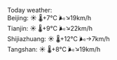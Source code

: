 Today weather:  
Beijing: ☀️   🌡️+7°C 🌬️↘19km/h  
Tianjin: ☀️   🌡️+9°C 🌬️↘22km/h  
Shijiazhuang: ☀️   🌡️+12°C 🌬️→7km/h  
Tangshan: ☀️   🌡️+8°C 🌬️↘19km/h  
